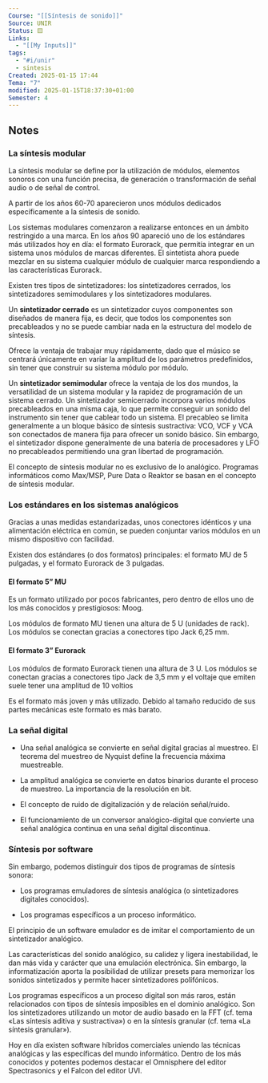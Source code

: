 ```yaml
---
Course: "[[Síntesis de sonido]]"
Source: UNIR
Status: 🟨
Links:
  - "[[My Inputs]]"
tags:
  - "#i/unir"
  - sintesis
Created: 2025-01-15 17:44
Tema: "7"
modified: 2025-01-15T18:37:30+01:00
Semester: 4
---
```

## Notes

### La síntesis modular

La síntesis modular se define por la utilización de módulos, elementos sonoros con una función precisa, de generación o transformación de señal audio o de señal de control.

A partir de los años 60-70 aparecieron unos módulos dedicados específicamente a la síntesis de sonido.

Los sistemas modulares comenzaron a realizarse entonces en un ámbito restringido a una marca. En los años 90 apareció uno de los estándares más utilizados hoy en día: el formato Eurorack, que permitía integrar en un sistema unos módulos de marcas diferentes. El sintetista ahora puede mezclar en su sistema cualquier módulo de cualquier marca respondiendo a las características Eurorack.

Existen tres tipos de sintetizadores: los sintetizadores cerrados, los sintetizadores semimodulares y los sintetizadores modulares.

Un **sintetizador cerrado** es un sintetizador cuyos componentes son diseñados de manera fija, es decir, que todos los componentes son precableados y no se puede cambiar nada en la estructura del modelo de síntesis.

Ofrece la ventaja de trabajar muy rápidamente, dado que el músico se centrará únicamente en variar la amplitud de los parámetros predefinidos, sin tener que construir su sistema módulo por módulo.

Un **sintetizador semimodular** ofrece la ventaja de los dos mundos, la versatilidad de un sistema modular y la rapidez de programación de un sistema cerrado. Un sintetizador semicerrado incorpora varios módulos precableados en una misma caja, lo que permite conseguir un sonido del instrumento sin tener que cablear todo un sistema. El precableo se limita generalmente a un bloque básico de síntesis sustractiva: VCO, VCF y VCA son conectados de manera fija para ofrecer un sonido básico. Sin embargo, el sintetizador dispone generalmente de una batería de procesadores y LFO no precableados permitiendo una gran libertad de programación.

El concepto de síntesis modular no es exclusivo de lo analógico. Programas informáticos como Max/MSP, Pure Data o Reaktor se basan en el concepto de síntesis modular.

### Los estándares en los sistemas analógicos

Gracias a unas medidas estandarizadas, unos conectores idénticos y una alimentación eléctrica en común, se pueden conjuntar varios módulos en un mismo dispositivo con facilidad.

Existen dos estándares (o dos formatos) principales: el formato MU de 5 pulgadas, y el formato Eurorack de 3 pulgadas.

#### El formato 5” MU

Es un formato utilizado por pocos fabricantes, pero dentro de ellos uno de los más conocidos y prestigiosos: Moog.

Los módulos de formato MU tienen una altura de 5 U (unidades de rack).  Los módulos se conectan gracias a conectores tipo Jack 6,25 mm.

#### El formato 3” Eurorack

Los módulos de formato Eurorack tienen una altura de 3 U. Los módulos se conectan gracias a conectores tipo Jack de 3,5 mm y el voltaje que emiten suele tener una amplitud de 10 voltios

Es el formato más joven y más utilizado. Debido al tamaño reducido de sus partes mecánicas este formato es más barato.

### La señal digital

- Una señal analógica se convierte en señal digital gracias al muestreo. El teorema del muestreo de Nyquist define la frecuencia máxima muestreable.
    
- La amplitud analógica se convierte en datos binarios durante el proceso de muestreo. La importancia de la resolución en bit.
    
- El concepto de ruido de digitalización y de relación señal/ruido.
    
- El funcionamiento de un conversor analógico-digital que convierte una señal analógica continua en una señal digital discontinua.

### Síntesis por software

Sin embargo, podemos distinguir dos tipos de programas de síntesis sonora:

- Los programas emuladores de síntesis analógica (o sintetizadores digitales conocidos).
    
- Los programas específicos a un proceso informático.

El principio de un software emulador es de imitar el comportamiento de un sintetizador analógico.

Las características del sonido analógico, su calidez y ligera inestabilidad, le dan más vida y carácter que una emulación electrónica. Sin embargo, la informatización aporta la posibilidad de utilizar presets para memorizar los sonidos sintetizados y permite hacer sintetizadores polifónicos.

Los programas específicos a un proceso digital son más raros, están relacionados con tipos de síntesis imposibles en el dominio analógico. Son los sintetizadores utilizando un motor de audio basado en la FFT (cf. tema «Las síntesis aditiva y sustractiva») o en la síntesis granular (cf. tema «La síntesis granular»).

Hoy en día existen software híbridos comerciales uniendo las técnicas analógicas y las específicas del mundo informático. Dentro de los más conocidos y potentes podemos destacar el Omnisphere del editor Spectrasonics y el Falcon del editor UVI.



